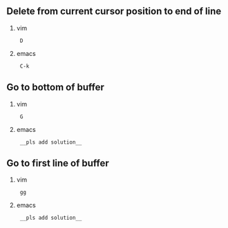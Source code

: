 Delete from current cursor position to end of line
--------------------------------------------------

1. vim

        D

1. emacs

        C-k

Go to bottom of buffer
----------------------

1. vim

        G

1. emacs

        __pls add solution__

Go to first line of buffer
--------------------------

1. vim

        gg

1. emacs

        __pls add solution__
